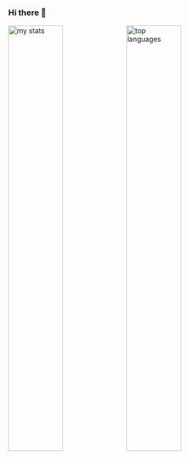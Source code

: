 ### Hi there 👋

<img alt="my stats" align="left" width="47%" src="https://github-readme-stats.vercel.app/api?username=brooklinlee&rank_icon=github&show_icons=true&hide=stars" />


<img alt="top languages" align="left" width="47%" src="https://github-readme-stats.vercel.app/api/top-langs/?username=brooklinlee&layout=compact" />

<!--
**brooklinlee/brooklinlee** is a ✨ _special_ ✨ repository because its `README.md` (this file) appears on your GitHub profile.

Here are some ideas to get you started:

- 🔭 I’m currently working on ...
- 🌱 I’m currently learning ...
- 👯 I’m looking to collaborate on ...
- 🤔 I’m looking for help with ...
- 💬 Ask me about ...
- 📫 How to reach me: ...
- 😄 Pronouns: ...
- ⚡ Fun fact: ...
-->
